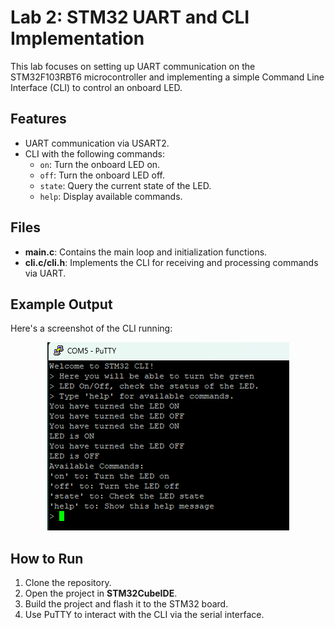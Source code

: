 # Lab 2: STM32 UART and CLI Implementation

This lab focuses on setting up UART communication on the STM32F103RBT6 microcontroller and implementing a simple Command Line Interface (CLI) to control an onboard LED. 

## Features

- UART communication via USART2.
- CLI with the following commands:
  - `on`: Turn the onboard LED on.
  - `off`: Turn the onboard LED off.
  - `state`: Query the current state of the LED.
  - `help`: Display available commands.

## Files

- <b>main.c</b>: Contains the main loop and initialization functions.
- <b>cli.c/cli.h</b>: Implements the CLI for receiving and processing commands via UART.

## Example Output

Here's a screenshot of the CLI running:

<div align="center">

![Example Run](Assets/ExampleRun.png)

</div>

## How to Run

1. Clone the repository.
2. Open the project in **STM32CubeIDE**.
3. Build the project and flash it to the STM32 board.
4. Use PuTTY to interact with the CLI via the serial interface.


